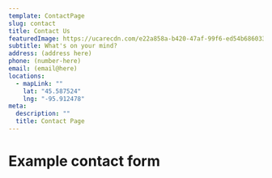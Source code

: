 ```yaml
---
template: ContactPage
slug: contact
title: Contact Us
featuredImage: https://ucarecdn.com/e22a858a-b420-47af-99f6-ed54b6860333/
subtitle: What's on your mind?
address: (address here)
phone: (number-here)
email: (email@here)
locations:
  - mapLink: ""
    lat: "45.587524"
    lng: "-95.912478"
meta:
  description: ""
  title: Contact Page
---
```

# Example contact form
